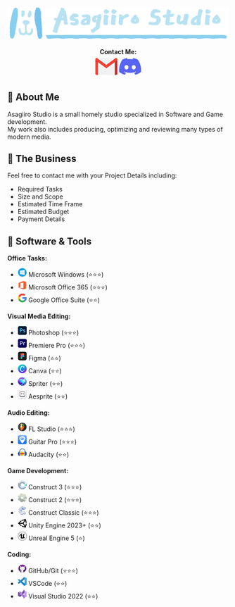 <p align="center">
  <img src="https://raw.githubusercontent.com/AsagiiroStudio/AsagiiroStudio/main/Header_Logo.png" /><br /><br />
  <b>Contact Me:</b><br />
  <a href="mailto:asagiiro.studio@gmail.com"><img src="https://raw.githubusercontent.com/AsagiiroStudio/AsagiiroStudio/main/Contact_Email.png" /></a>
  <a href="https://raw.githubusercontent.com/AsagiiroStudio/AsagiiroStudio/main/Discord.md"><img src="https://raw.githubusercontent.com/AsagiiroStudio/AsagiiroStudio/main/Contact_Discord.png" /></a>
</p>

## 📌 About Me
Asagiiro Studio is a small homely studio specialized in Software and Game development.<br />
My work also includes producing, optimizing and reviewing many types of modern media.

## 💼 The Business
Feel free to contact me with your Project Details including: 
- Required Tasks
- Size and Scope
- Estimated Time Frame
- Estimated Budget
- Payment Details

## 📝 Software & Tools

<b>Office Tasks:</b>
- <img src="https://raw.githubusercontent.com/AsagiiroStudio/AsagiiroStudio/main/Info_Windows.png" /> Microsoft Windows (⭐️⭐️⭐️)
- <img src="https://raw.githubusercontent.com/AsagiiroStudio/AsagiiroStudio/main/Info_Microsoft Office.png" /> Microsoft Office 365 (⭐️⭐️⭐️)
- <img src="https://raw.githubusercontent.com/AsagiiroStudio/AsagiiroStudio/main/Info_Google Office.png" /> Google Office Suite (⭐️⭐️)

<b>Visual Media Editing:</b>
- <img src="https://raw.githubusercontent.com/AsagiiroStudio/AsagiiroStudio/main/Info_Photoshop.png" /> Photoshop (⭐️⭐️⭐️)
- <img src="https://raw.githubusercontent.com/AsagiiroStudio/AsagiiroStudio/main/Info_Premiere Pro.png" /> Premiere Pro (⭐️⭐️⭐️)
- <img src="https://raw.githubusercontent.com/AsagiiroStudio/AsagiiroStudio/main/Info_Figma.png" /> Figma (⭐️⭐️)
- <img src="https://raw.githubusercontent.com/AsagiiroStudio/AsagiiroStudio/main/Info_Canva.png" /> Canva (⭐️⭐️)
- <img src="https://raw.githubusercontent.com/AsagiiroStudio/AsagiiroStudio/main/Info_Spriter.png" /> Spriter (⭐️⭐️)
- <img src="https://raw.githubusercontent.com/AsagiiroStudio/AsagiiroStudio/main/Info_Aesprite.png" /> Aesprite (⭐️⭐️)

<b>Audio Editing:</b>
- <img src="https://raw.githubusercontent.com/AsagiiroStudio/AsagiiroStudio/main/Info_FL Studio.png" /> FL Studio (⭐️⭐️⭐️)
- <img src="https://raw.githubusercontent.com/AsagiiroStudio/AsagiiroStudio/main/Info_Guitar Pro.png" /> Guitar Pro (⭐️⭐️⭐️)
- <img src="https://raw.githubusercontent.com/AsagiiroStudio/AsagiiroStudio/main/Info_Audacity.png" /> Audacity (⭐️⭐️)

<b>Game Development:</b>
- <img src="https://raw.githubusercontent.com/AsagiiroStudio/AsagiiroStudio/main/Info_Construct 3.png" /> Construct 3 (⭐️⭐️⭐️)
- <img src="https://raw.githubusercontent.com/AsagiiroStudio/AsagiiroStudio/main/Info_Construct 2.png" /> Construct 2 (⭐️⭐️⭐️)
- <img src="https://raw.githubusercontent.com/AsagiiroStudio/AsagiiroStudio/main/Info_Construct Classic.png" /> Construct Classic (⭐️⭐️⭐️)
- <img src="https://raw.githubusercontent.com/AsagiiroStudio/AsagiiroStudio/main/Info_Unity Engine.png" /> Unity Engine 2023+ (⭐️⭐️)
- <img src="https://raw.githubusercontent.com/AsagiiroStudio/AsagiiroStudio/main/Info_Unreal Engine.png" /> Unreal Engine 5 (⭐️)

<b>Coding:</b>
- <img src="https://raw.githubusercontent.com/AsagiiroStudio/AsagiiroStudio/main/Info_Github.png" /> GitHub/Git (⭐️⭐️⭐️)
- <img src="https://raw.githubusercontent.com/AsagiiroStudio/AsagiiroStudio/main/Info_VSCode.png" /> VSCode (⭐️⭐️)
- <img src="https://raw.githubusercontent.com/AsagiiroStudio/AsagiiroStudio/main/Info_Visual Studio.png" /> Visual Studio 2022 (⭐️⭐️)
